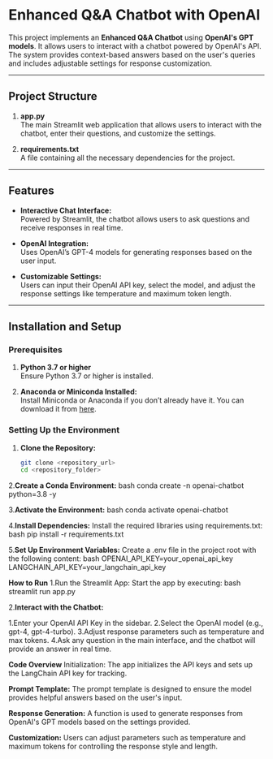 # Enhanced Q&A Chatbot with OpenAI

This project implements an **Enhanced Q&A Chatbot** using **OpenAI's GPT models**. It allows users to interact with a chatbot powered by OpenAI's API. The system provides context-based answers based on the user's queries and includes adjustable settings for response customization.

---

## Project Structure

1. **app.py**  
   The main Streamlit web application that allows users to interact with the chatbot, enter their questions, and customize the settings.

2. **requirements.txt**  
   A file containing all the necessary dependencies for the project.

---

## Features

- **Interactive Chat Interface:**  
   Powered by Streamlit, the chatbot allows users to ask questions and receive responses in real time.

- **OpenAI Integration:**  
   Uses OpenAI’s GPT-4 models for generating responses based on the user input.

- **Customizable Settings:**  
   Users can input their OpenAI API key, select the model, and adjust the response settings like temperature and maximum token length.

---

## Installation and Setup

### Prerequisites

1. **Python 3.7 or higher**  
   Ensure Python 3.7 or higher is installed.

2. **Anaconda or Miniconda Installed:**  
   Install Miniconda or Anaconda if you don’t already have it. You can download it from [here](https://www.anaconda.com/products/individual).

### Setting Up the Environment

1. **Clone the Repository:**
   ```bash
   git clone <repository_url>
   cd <repository_folder>
   
2.**Create a Conda Environment:**
   bash
   conda create -n openai-chatbot python=3.8 -y

3.**Activate the Environment:**
   bash
   conda activate openai-chatbot
  
4.**Install Dependencies:**
  Install the required libraries using requirements.txt:
   bash
   pip install -r requirements.txt
   
5.**Set Up Environment Variables:**
  Create a .env file in the project root with the following content:
   bash
   OPENAI_API_KEY=your_openai_api_key
   LANGCHAIN_API_KEY=your_langchain_api_key
   
**How to Run**
1.Run the Streamlit App:
Start the app by executing:
 bash
 streamlit run app.py
 
2.**Interact with the Chatbot:**

   1.Enter your OpenAI API Key in the sidebar.
   2.Select the OpenAI model (e.g., gpt-4, gpt-4-turbo).
   3.Adjust response parameters such as temperature and max tokens.
   4.Ask any question in the main interface, and the chatbot will provide an answer in real time.
  
**Code Overview**
  Initialization:
  The app initializes the API keys and sets up the LangChain API key for tracking.

**Prompt Template:**
  The prompt template is designed to ensure the model provides helpful answers based on the user's input.

**Response Generation:**
  A function is used to generate responses from OpenAI's GPT models based on the settings provided.

**Customization:**
  Users can adjust parameters such as temperature and maximum tokens for controlling the response style and length.

